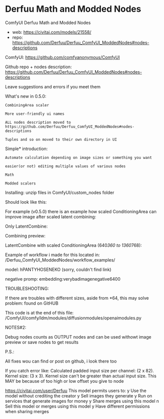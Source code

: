 Derfuu Math and Modded Nodes
========================
ComfyUI Derfuu Math and Modded Nodes
* web: https://civitai.com/models/21558/
* repo: https://github.com/Derfuu/Derfuu_ComfyUI_ModdedNodes#nodes-descriptions

ComfyUI: https://github.com/comfyanonymous/ComfyUI

Github repo + nodes description: https://github.com/Derfuu/Derfuu_ComfyUI_ModdedNodes#nodes-descriptions

Leave suggestions and errors if you meet them

What's new in 0.5.0:

    CombiningArea scaler

    More user-friendly ui names

    ALL nodes description moved to https://github.com/Derfuu/Derfuu_ComfyUI_ModdedNodes#nodes-descriptions

    Tuples and so on moved to their own directory in UI

Simple* introduction:

    Automate calculation depending on image sizes or something you want

    easier(or not) editing multiple values of various nodes

    Math

    Modded scalers

Installing: unzip files in ComfyUI/custom_nodes folder

Should look like this:

For example (v0.5.0) there is an example how scaled ConditioningArea can improve image after scaled latent combining:

Only LatentCombine:

Combining preview:

LatentCombine with scaled ConditioningArea (640*360 to 1360*768):

Example of workflow i made for this located in: /Derfuu_ComfyUI_ModdedNodes/workflow_examples/

model: hPANTYHOSENEKO (sorry, couldn't find link)

negative promp: embedding:verybadimagenegative6400

TROUBLESHOOTING:

If there are troubles with different sizes, aside from *64, this may solve problem: found on GitHUB

This code is at the end of this file: /ComfyUI/comfy/ldm/modules/diffusionmodules/openaimodules.py

NOTES#2:

Debug nodes counts as OUTPUT nodes and can be used withowt image preview or save nodes to get results

P.S.:

All fixes wou can find or post on github, i look there too

If you catch error like: Calculated padded input size per channel: (2 x 82). Kernel size: (3 x 3). Kernel size can't be greater than actual input size. This MAY be because of too high or low offset you give to node
    
https://civitai.com/user/Derfuu
This model permits users to:
y Use the model without crediting the creator
y Sell images they generate
y Run on services that generate images for money
y Share merges using this model
n Sell this model or merges using this model
y Have different permissions when sharing merges